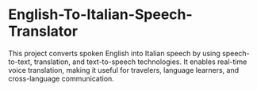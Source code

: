 # English-To-Italian-Speech-Translator
This project converts spoken English into Italian speech by using speech-to-text, translation, and text-to-speech technologies. It enables real-time voice translation, making it useful for travelers, language learners, and cross-language communication.
